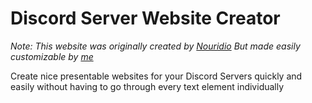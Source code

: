 # Discord Server Website Creator

*Note: This website was originally created by [Nouridio](https://nouridio.com/) 
But made easily customizable by [me](https://da-xn.com)*

Create nice presentable websites for your Discord Servers quickly and easily without having to go through
every text element individually
